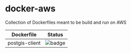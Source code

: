 # docker-aws
Collection of Dockerfiles meant to be build and run on AWS

Dockerfile | Status
---|---
postgis-client | ![badge](https://codebuild.eu-central-1.amazonaws.com/badges?uuid=eyJlbmNyeXB0ZWREYXRhIjoiR3NiWnFKVHJISmN1SEpMQzkwajdEMkJoZ2lRa1JXdU00Tml2ZFpERlVOanROdTRKbEtzS2gxY084N2l3cGxVT3VFUWxYdFU2cVkxK1ZQdkcxYXZKQ2ZFPSIsIml2UGFyYW1ldGVyU3BlYyI6IkwwWlJHdjVpVC96MXBCTCsiLCJtYXRlcmlhbFNldFNlcmlhbCI6MX0%3D&branch=master)
